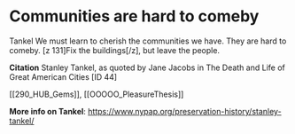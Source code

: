 # Communities are hard to comeby

Tankel We must learn to cherish the communities we have. They are hard to comeby. [z 131]Fix the buildings[/z], but leave the people. 

**Citation**
Stanley Tankel, as quoted by Jane Jacobs in The Death and Life of Great American Cities [ID 44]

[[290_HUB_Gems]], [[OOOOO_PleasureThesis]]

**More info on Tankel**: https://www.nypap.org/preservation-history/stanley-tankel/
